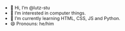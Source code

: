- 👋 Hi, I’m @lutz-stu
- 👀 I’m interested in computer things.
- 🌱 I’m currently learning HTML, CSS, JS and Python.
- 😄 Pronouns: he/him

<!---
lutz-stu/lutz-stu is a ✨ special ✨ repository because its `README.md` (this file) appears on your GitHub profile.
You can click the Preview link to take a look at your changes.
--->
